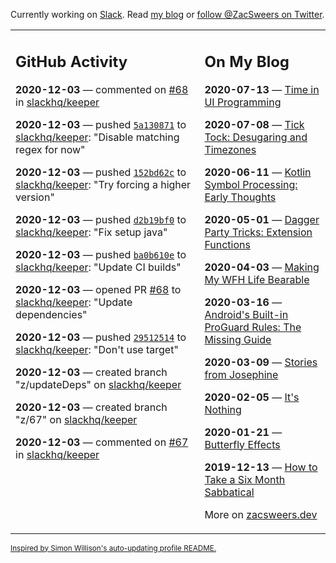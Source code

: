 Currently working on [Slack](https://slack.com/). Read [my blog](https://zacsweers.dev/) or [follow @ZacSweers on Twitter](https://twitter.com/ZacSweers).

<table><tr><td valign="top" width="60%">

## GitHub Activity
<!-- githubActivity starts -->
**2020-12-03** — commented on [#68](https://github.com/slackhq/keeper/pull/68#issuecomment-738457899) in [slackhq/keeper](https://api.github.com/repos/slackhq/keeper)

**2020-12-03** — pushed [`5a130871`](https://github.com/slackhq/keeper/commit/5a13087192d920ce9b149c59f10b8968ee6187e0) to [slackhq/keeper](https://api.github.com/repos/slackhq/keeper): "Disable matching regex for now"

**2020-12-03** — pushed [`152bd62c`](https://github.com/slackhq/keeper/commit/152bd62c16b0bb5ab03043638ce3fc317f739fc2) to [slackhq/keeper](https://api.github.com/repos/slackhq/keeper): "Try forcing a higher version"

**2020-12-03** — pushed [`d2b19bf0`](https://github.com/slackhq/keeper/commit/d2b19bf08f6290fe163c227463d6fa866cb0d75a) to [slackhq/keeper](https://api.github.com/repos/slackhq/keeper): "Fix setup java"

**2020-12-03** — pushed [`ba0b610e`](https://github.com/slackhq/keeper/commit/ba0b610ebbcef1a97d93fc5eedb056113147ca14) to [slackhq/keeper](https://api.github.com/repos/slackhq/keeper): "Update CI builds"

**2020-12-03** — opened PR [#68](https://api.github.com/repos/slackhq/keeper/pulls/68) to [slackhq/keeper](https://api.github.com/repos/slackhq/keeper): "Update dependencies"

**2020-12-03** — pushed [`29512514`](https://github.com/slackhq/keeper/commit/2951251457208640005a08bfaa2a75b210d830a8) to [slackhq/keeper](https://api.github.com/repos/slackhq/keeper): "Don't use target"

**2020-12-03** — created branch "z/updateDeps" on [slackhq/keeper](https://api.github.com/repos/slackhq/keeper)

**2020-12-03** — created branch "z/67" on [slackhq/keeper](https://api.github.com/repos/slackhq/keeper)

**2020-12-03** — commented on [#67](https://github.com/slackhq/keeper/issues/67#issuecomment-738297036) in [slackhq/keeper](https://api.github.com/repos/slackhq/keeper)
<!-- githubActivity ends -->
</td><td valign="top" width="40%">

## On My Blog
<!-- blog starts -->
**2020-07-13** — [Time in UI Programming](https://www.zacsweers.dev/time-in-ui/)

**2020-07-08** — [Tick Tock: Desugaring and Timezones](https://www.zacsweers.dev/ticktock-desugaring-timezones/)

**2020-06-11** — [Kotlin Symbol Processing: Early Thoughts](https://www.zacsweers.dev/kotlin-symbol-processor-early-thoughts/)

**2020-05-01** — [Dagger Party Tricks: Extension Functions](https://www.zacsweers.dev/dagger-party-tricks-extension-functions/)

**2020-04-03** — [Making My WFH Life Bearable](https://www.zacsweers.dev/making-wfh-life-bearable/)

**2020-03-16** — [Android's Built-in ProGuard Rules: The Missing Guide](https://www.zacsweers.dev/android-proguard-rules/)

**2020-03-09** — [Stories from Josephine](https://www.zacsweers.dev/stories-from-josephine/)

**2020-02-05** — [It's Nothing](https://www.zacsweers.dev/its-nothing/)

**2020-01-21** — [Butterfly Effects](https://www.zacsweers.dev/butterfly-effects/)

**2019-12-13** — [How to Take a Six Month Sabbatical](https://www.zacsweers.dev/how-to-take-a-six-month-sabbatical/)
<!-- blog ends -->
More on [zacsweers.dev](https://zacsweers.dev/)
</td></tr></table>

<sub><a href="https://simonwillison.net/2020/Jul/10/self-updating-profile-readme/">Inspired by Simon Willison's auto-updating profile README.</a></sub>